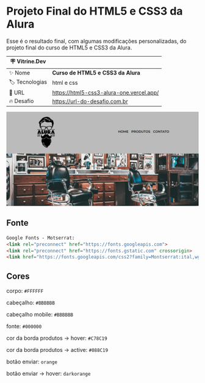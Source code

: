 # Projeto Final do HTML5 e CSS3 da Alura

Esse é o resultado final, com algumas modificações personalizadas, do projeto
final do curso de HTML5 e CSS3 da Alura.

| :placard: Vitrine.Dev |     |
| -------------  | --- |
| :sparkles: Nome        | **Curso de HTML5 e CSS3 da Alura**
| :label: Tecnologias | html e css
| :rocket: URL         | https://html5-css3-alura-one.vercel.app/
| :fire: Desafio     | https://url-do-desafio.com.br

<!-- Inserir imagem com a #vitrinedev ao final do link -->
![](https://raw.githubusercontent.com/michelangelucci/HTML5-CSS3-ALURA/master/miniatura-site.png#vitrinedev)


## Fonte

```html
Google Fonts - Motserrat:
<link rel="preconnect" href="https://fonts.googleapis.com">
<link rel="preconnect" href="https://fonts.gstatic.com" crossorigin>
<link href="https://fonts.googleapis.com/css2?family=Montserrat:ital,wght@0,400;0,600;1,400&display=swap" rel="stylesheet">
```

## Cores

corpo: `#FFFFFF`

cabeçalho: `#BBBBBB`

cabeçalho mobile: `#BBBBBB`

fonte: `#000000`

cor da borda produtos -> hover: `#C78C19`

cor da borda produtos -> active: `#088C19`

botão enviar: `orange`

botão enviar -> hover: `darkorange`
